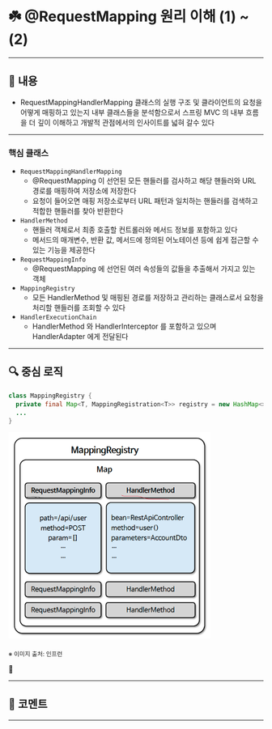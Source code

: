 # ☘️ @RequestMapping 원리 이해 (1) ~ (2)

---

## 📖 내용

- RequestMappingHandlerMapping 클래스의 실행 구조 및 클라이언트의 요청을 어떻게 매핑하고 있는지 내부 클래스들을 분석함으로서 스프링 MVC 의 내부 흐름을 더 깊이 이해하고 개발적 관점에서의 인사이트를 넓혀 갈수 있다

---

### 핵심 클래스

- `RequestMappingHandlerMapping`
  - @RequestMapping 이 선언된 모든 핸들러를 검사하고 해당 핸들러와 URL 경로를 매핑하여 저장소에 저장한다
  - 요청이 들어오면 매핑 저장소로부터 URL 패턴과 일치하는 핸들러를 검색하고 적합한 핸들러를 찾아 반환한다
- `HandlerMethod`
  - 핸들러 객체로서 최종 호출할 컨트롤러와 메서드 정보를 포함하고 있다
  - 메서드의 매개변수, 반환 값, 메서드에 정의된 어노테이션 등에 쉽게 접근할 수 있는 기능을 제공한다
- `RequestMappingInfo`
  - @RequestMapping 에 선언된 여러 속성들의 값들을 추출해서 가지고 있는 객체
- `MappingRegistry`
  - 모든 HandlerMethod 및 매핑된 경로를 저장하고 관리하는 클래스로서 요청을 처리할 핸들러를 조회할 수 있다
- `HandlerExecutionChain`
  - HandlerMethod 와 HandlerInterceptor 를 포함하고 있으며 HandlerAdapter 에게 전달된다

---

## 🔍 중심 로직

```java
class MappingRegistry {
  private final Map<T, MappingRegistration<T>> registry = new HashMap<>();
  ...
}
```

<img src="image_1.png" width="400">

<sub>※ 이미지 출처: 인프런</sub>

📌

---

## 💬 코멘트

---
